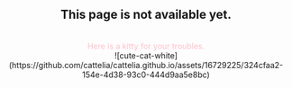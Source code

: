 <div align="center">
  
  <h2>This page is not available yet.</h2><br>
  <span style="color:pink;"> Here is a kitty for your troubles.</span>

</div>

<div align="center">
  ![cute-cat-white](https://github.com/cattelia/cattelia.github.io/assets/16729225/324cfaa2-154e-4d38-93c0-444d9aa5e8bc)
</div>
